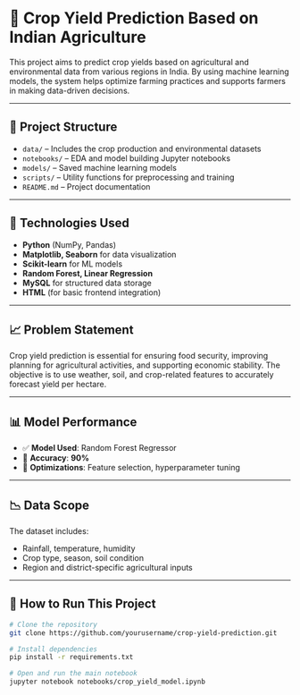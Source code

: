 # 🌾 Crop Yield Prediction Based on Indian Agriculture

This project aims to predict crop yields based on agricultural and environmental data from various regions in India. By using machine learning models, the system helps optimize farming practices and supports farmers in making data-driven decisions.

---

## 📁 Project Structure

- `data/` – Includes the crop production and environmental datasets
- `notebooks/` – EDA and model building Jupyter notebooks
- `models/` – Saved machine learning models
- `scripts/` – Utility functions for preprocessing and training
- `README.md` – Project documentation

---

## 🧪 Technologies Used

- **Python** (NumPy, Pandas)
- **Matplotlib, Seaborn** for data visualization
- **Scikit-learn** for ML models
- **Random Forest, Linear Regression**
- **MySQL** for structured data storage
- **HTML** (for basic frontend integration)

---

## 📈 Problem Statement

Crop yield prediction is essential for ensuring food security, improving planning for agricultural activities, and supporting economic stability. The objective is to use weather, soil, and crop-related features to accurately forecast yield per hectare.

---

## 📊 Model Performance

- ✅ **Model Used**: Random Forest Regressor  
- 🎯 **Accuracy**: **90%**  
- 📌 **Optimizations**: Feature selection, hyperparameter tuning

---

## 📉 Data Scope

The dataset includes:
- Rainfall, temperature, humidity
- Crop type, season, soil condition
- Region and district-specific agricultural inputs

---

## 🚀 How to Run This Project

```bash
# Clone the repository
git clone https://github.com/yourusername/crop-yield-prediction.git

# Install dependencies
pip install -r requirements.txt

# Open and run the main notebook
jupyter notebook notebooks/crop_yield_model.ipynb

